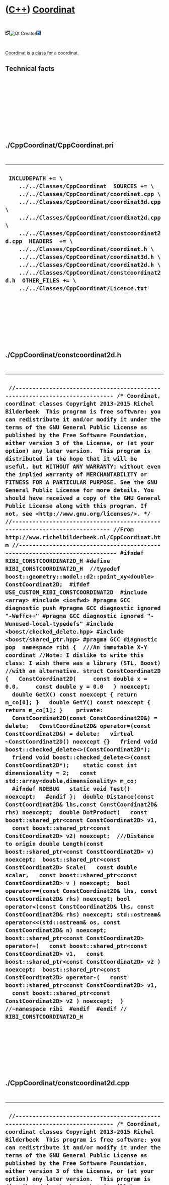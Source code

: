 
 

 

 

 

 

([C++](Cpp.md)) [Coordinat](CppCoordinat.md)
==============================================

 

![STL](PicStl.png)![Qt
Creator](PicQtCreator.png)![Lubuntu](PicLubuntu.png)

 

[Coordinat](CppCoordinat.md) is a [class](CppClass.md) for a
coordinat.

Technical facts
---------------

 

 

 

 

 

 

./CppCoordinat/CppCoordinat.pri
-------------------------------

 

  ------------------------------------------------------------------------------------------------------------------------------------------------------------------------------------------------------------------------------------------------------------------------------------------------------------------------------------------------------------------------------------------------------------------------------------------------------------------------------------------------------------------------------------------------
  ` INCLUDEPATH += \     ../../Classes/CppCoordinat  SOURCES += \     ../../Classes/CppCoordinat/coordinat.cpp \     ../../Classes/CppCoordinat/coordinat3d.cpp \     ../../Classes/CppCoordinat/coordinat2d.cpp \     ../../Classes/CppCoordinat/constcoordinat2d.cpp  HEADERS  += \     ../../Classes/CppCoordinat/coordinat.h \     ../../Classes/CppCoordinat/coordinat3d.h \     ../../Classes/CppCoordinat/coordinat2d.h \     ../../Classes/CppCoordinat/constcoordinat2d.h  OTHER_FILES += \     ../../Classes/CppCoordinat/Licence.txt`
  ------------------------------------------------------------------------------------------------------------------------------------------------------------------------------------------------------------------------------------------------------------------------------------------------------------------------------------------------------------------------------------------------------------------------------------------------------------------------------------------------------------------------------------------------

 

 

 

 

 

./CppCoordinat/constcoordinat2d.h
---------------------------------

 

  -------------------------------------------------------------------------------------------------------------------------------------------------------------------------------------------------------------------------------------------------------------------------------------------------------------------------------------------------------------------------------------------------------------------------------------------------------------------------------------------------------------------------------------------------------------------------------------------------------------------------------------------------------------------------------------------------------------------------------------------------------------------------------------------------------------------------------------------------------------------------------------------------------------------------------------------------------------------------------------------------------------------------------------------------------------------------------------------------------------------------------------------------------------------------------------------------------------------------------------------------------------------------------------------------------------------------------------------------------------------------------------------------------------------------------------------------------------------------------------------------------------------------------------------------------------------------------------------------------------------------------------------------------------------------------------------------------------------------------------------------------------------------------------------------------------------------------------------------------------------------------------------------------------------------------------------------------------------------------------------------------------------------------------------------------------------------------------------------------------------------------------------------------------------------------------------------------------------------------------------------------------------------------------------------------------------------------------------------------------------------------------------------------------------------------------------------------------------------------------------------------------------------------------------------------------------------------------------------------------------------------------------------------------------------------------------------------------------------------------------------------------------------------------------------------------------------------------------------------------------------------------------------------------------------------------------------------------------------------------------------------------------------------------------------------------------------------------------------------------------------------------------------------------------------------------------------------------------------------------------------------------------------------------------------------------------------------------------------------------------------------------------------------------------------------------------------------------------------------
  ` //--------------------------------------------------------------------------- /* Coordinat, coordinat classes Copyright 2013-2015 Richel Bilderbeek  This program is free software: you can redistribute it and/or modify it under the terms of the GNU General Public License as published by the Free Software Foundation, either version 3 of the License, or (at your option) any later version.  This program is distributed in the hope that it will be useful, but WITHOUT ANY WARRANTY; without even the implied warranty of MERCHANTABILITY or FITNESS FOR A PARTICULAR PURPOSE. See the GNU General Public License for more details. You should have received a copy of the GNU General Public License along with this program. If not, see <http://www.gnu.org/licenses/>. */ //--------------------------------------------------------------------------- //From http://www.richelbilderbeek.nl/CppCoordinat.htm //--------------------------------------------------------------------------- #ifndef RIBI_CONSTCOORDINAT2D_H #define RIBI_CONSTCOORDINAT2D_H  //typedef boost::geometry::model::d2::point_xy<double> ConstCoordinat2D;  #ifdef USE_CUSTOM_RIBI_CONSTCOORDINAT2D  #include <array> #include <iosfwd> #pragma GCC diagnostic push #pragma GCC diagnostic ignored "-Weffc++" #pragma GCC diagnostic ignored "-Wunused-local-typedefs" #include <boost/checked_delete.hpp> #include <boost/shared_ptr.hpp> #pragma GCC diagnostic pop  namespace ribi {  ///An immutable X-Y coordinat //Note: I dislike to write this class: I wish there was a library (STL, Boost) //with an alternative. struct ConstCoordinat2D {   ConstCoordinat2D(     const double x = 0.0,     const double y = 0.0   ) noexcept;     double GetX() const noexcept { return m_co[0]; }   double GetY() const noexcept { return m_co[1]; }    private:   ConstCoordinat2D(const ConstCoordinat2D&) = delete;   ConstCoordinat2D& operator=(const ConstCoordinat2D&) = delete;   virtual ~ConstCoordinat2D() noexcept {}   friend void boost::checked_delete<>(ConstCoordinat2D*);   friend void boost::checked_delete<>(const ConstCoordinat2D*);    static const int dimensionality = 2;   const std::array<double,dimensionality> m_co;    #ifndef NDEBUG   static void Test() noexcept;   #endif };  double Distance(const ConstCoordinat2D& lhs,const ConstCoordinat2D& rhs) noexcept;  double DotProduct(   const boost::shared_ptr<const ConstCoordinat2D> v1,   const boost::shared_ptr<const ConstCoordinat2D> v2) noexcept;  ///Distance to origin double Length(const boost::shared_ptr<const ConstCoordinat2D> v) noexcept;  boost::shared_ptr<const ConstCoordinat2D> Scale(   const double scalar,   const boost::shared_ptr<const ConstCoordinat2D> v ) noexcept;  bool operator==(const ConstCoordinat2D& lhs, const ConstCoordinat2D& rhs) noexcept; bool operator<(const ConstCoordinat2D& lhs, const ConstCoordinat2D& rhs) noexcept; std::ostream& operator<<(std::ostream& os, const ConstCoordinat2D& n) noexcept;   boost::shared_ptr<const ConstCoordinat2D> operator+(   const boost::shared_ptr<const ConstCoordinat2D> v1,   const boost::shared_ptr<const ConstCoordinat2D> v2 ) noexcept;  boost::shared_ptr<const ConstCoordinat2D> operator-(   const boost::shared_ptr<const ConstCoordinat2D> v1,   const boost::shared_ptr<const ConstCoordinat2D> v2 ) noexcept;  } //~namespace ribi  #endif  #endif // RIBI_CONSTCOORDINAT2D_H`
  -------------------------------------------------------------------------------------------------------------------------------------------------------------------------------------------------------------------------------------------------------------------------------------------------------------------------------------------------------------------------------------------------------------------------------------------------------------------------------------------------------------------------------------------------------------------------------------------------------------------------------------------------------------------------------------------------------------------------------------------------------------------------------------------------------------------------------------------------------------------------------------------------------------------------------------------------------------------------------------------------------------------------------------------------------------------------------------------------------------------------------------------------------------------------------------------------------------------------------------------------------------------------------------------------------------------------------------------------------------------------------------------------------------------------------------------------------------------------------------------------------------------------------------------------------------------------------------------------------------------------------------------------------------------------------------------------------------------------------------------------------------------------------------------------------------------------------------------------------------------------------------------------------------------------------------------------------------------------------------------------------------------------------------------------------------------------------------------------------------------------------------------------------------------------------------------------------------------------------------------------------------------------------------------------------------------------------------------------------------------------------------------------------------------------------------------------------------------------------------------------------------------------------------------------------------------------------------------------------------------------------------------------------------------------------------------------------------------------------------------------------------------------------------------------------------------------------------------------------------------------------------------------------------------------------------------------------------------------------------------------------------------------------------------------------------------------------------------------------------------------------------------------------------------------------------------------------------------------------------------------------------------------------------------------------------------------------------------------------------------------------------------------------------------------------------------------------------------------------

 

 

 

 

 

./CppCoordinat/constcoordinat2d.cpp
-----------------------------------

 

  ----------------------------------------------------------------------------------------------------------------------------------------------------------------------------------------------------------------------------------------------------------------------------------------------------------------------------------------------------------------------------------------------------------------------------------------------------------------------------------------------------------------------------------------------------------------------------------------------------------------------------------------------------------------------------------------------------------------------------------------------------------------------------------------------------------------------------------------------------------------------------------------------------------------------------------------------------------------------------------------------------------------------------------------------------------------------------------------------------------------------------------------------------------------------------------------------------------------------------------------------------------------------------------------------------------------------------------------------------------------------------------------------------------------------------------------------------------------------------------------------------------------------------------------------------------------------------------------------------------------------------------------------------------------------------------------------------------------------------------------------------------------------------------------------------------------------------------------------------------------------------------------------------------------------------------------------------------------------------------------------------------------------------------------------------------------------------------------------------------------------------------------------------------------------------------------------------------------------------------------------------------------------------------------------------------------------------------------------------------------------------------------------------------------------------------------------------------------------------------------------------------------------------------------------------------------------------------------------------------------------------------------------------------------------------------------------------------------------------------------------------------------------------------------------------------------------------------------------------------------------------------------------------------------------------------------------------------------------------------------------------------------------------------------------------------------------------------------------------------------------------------------------------------------------------------------------------------------------------------------------------------------------------------------------------------------------------------------------------------------------------------------------------------------------------------------------------------------------------------------------------------------------------------------------------------------------------------------------------------------------------------------------------------------------------------------------------------------------------------------------------------------------------------------------------------------------------------------------------------------------------------------------------------------------------------------------------------------------------------------------------------------------------
  ` //--------------------------------------------------------------------------- /* Coordinat, coordinat classes Copyright 2013-2015 Richel Bilderbeek  This program is free software: you can redistribute it and/or modify it under the terms of the GNU General Public License as published by the Free Software Foundation, either version 3 of the License, or (at your option) any later version.  This program is distributed in the hope that it will be useful, but WITHOUT ANY WARRANTY; without even the implied warranty of MERCHANTABILITY or FITNESS FOR A PARTICULAR PURPOSE. See the GNU General Public License for more details. You should have received a copy of the GNU General Public License along with this program. If not, see <http://www.gnu.org/licenses/>. */ //--------------------------------------------------------------------------- //From http://www.richelbilderbeek.nl/CppCoordinat.htm //--------------------------------------------------------------------------- #ifdef USE_CUSTOM_RIBI_CONSTCOORDINAT2D  #include "constcoordinat2d.h"  #include <array> #include <iostream>  #include "trace.h" #include "xml.h"  ConstCoordinat2D::ConstCoordinat2D(const double x, const double y) noexcept   : m_co{ { x,y } } {   #ifndef NDEBUG   Test();   #endif }  double ribi::DotProduct(   const boost::shared_ptr<const ConstCoordinat2D> v1,   const boost::shared_ptr<const ConstCoordinat2D> v2 ) noexcept {   return       ( v1->GetX() * v2->GetX())     + ( v1->GetY() * v2->GetY())   ; }  double ribi::Distance(const ConstCoordinat2D& lhs,const ConstCoordinat2D& rhs) noexcept {   const double dx = lhs.GetX() - rhs.GetX();   const double dy = lhs.GetY() - rhs.GetY();   return std::sqrt(       (dx * dx)     + (dy * dy)   ); }  double ribi::Length(const boost::shared_ptr<const ConstCoordinat2D> v) noexcept {   const double dx = v->GetX();   const double dy = v->GetY();   return std::sqrt((dx*dx)+(dy*dy)); }  boost::shared_ptr<const ConstCoordinat2D> ribi::Scale(   const double scalar,   const boost::shared_ptr<const ConstCoordinat2D> v) noexcept {   const boost::shared_ptr<const ConstCoordinat2D> p(     new ConstCoordinat2D(       scalar * v->GetX(),       scalar * v->GetY()     )   );   assert(p);   return p; }  #ifndef NDEBUG void ConstCoordinat2D::Test() noexcept {   {     static bool is_tested{false};     if (is_tested) return;     is_tested = true;   }   const TestTimer test_timer(__func__,__FILE__,1.0); } #endif  boost::shared_ptr<const ConstCoordinat2D> ribi::operator-(   const boost::shared_ptr<const ConstCoordinat2D> v1,   const boost::shared_ptr<const ConstCoordinat2D> v2) noexcept {   const boost::shared_ptr<const ConstCoordinat2D> p(     new ConstCoordinat2D(       v1->GetX() - v2->GetX(),       v1->GetY() - v2->GetY()     )   );   assert(p);   return p; }  boost::shared_ptr<const ConstCoordinat2D> ribi::operator+(   const boost::shared_ptr<const ConstCoordinat2D> v1,   const boost::shared_ptr<const ConstCoordinat2D> v2) noexcept {   const boost::shared_ptr<const ConstCoordinat2D> p(     new ConstCoordinat2D(       v1->GetX() + v2->GetX(),       v1->GetY() + v2->GetY()     )   );   assert(p);   return p; }   bool ribi::operator==(const ConstCoordinat2D& lhs, const ConstCoordinat2D& rhs) noexcept {   return lhs.GetX() == rhs.GetX()       && lhs.GetY() == rhs.GetY(); }  bool ribi::operator<(const ConstCoordinat2D& lhs, const ConstCoordinat2D& rhs) noexcept {   if (lhs.GetX() < rhs.GetX()) return true;   if (lhs.GetX() > rhs.GetX()) return false;   if (lhs.GetY() < rhs.GetY()) return true;   if (lhs.GetY() > rhs.GetY()) return false;   return false; }   std::ostream& ribi::operator<<(std::ostream& os, const ConstCoordinat2D& n) noexcept {   std::stringstream s;   s     << ribi::xml::ToXml("x",n.GetX())     << ribi::xml::ToXml("y",n.GetY())   ;   os << ribi::xml::ToXml("coordinat2d",s.str());   return os; }  #endif`
  ----------------------------------------------------------------------------------------------------------------------------------------------------------------------------------------------------------------------------------------------------------------------------------------------------------------------------------------------------------------------------------------------------------------------------------------------------------------------------------------------------------------------------------------------------------------------------------------------------------------------------------------------------------------------------------------------------------------------------------------------------------------------------------------------------------------------------------------------------------------------------------------------------------------------------------------------------------------------------------------------------------------------------------------------------------------------------------------------------------------------------------------------------------------------------------------------------------------------------------------------------------------------------------------------------------------------------------------------------------------------------------------------------------------------------------------------------------------------------------------------------------------------------------------------------------------------------------------------------------------------------------------------------------------------------------------------------------------------------------------------------------------------------------------------------------------------------------------------------------------------------------------------------------------------------------------------------------------------------------------------------------------------------------------------------------------------------------------------------------------------------------------------------------------------------------------------------------------------------------------------------------------------------------------------------------------------------------------------------------------------------------------------------------------------------------------------------------------------------------------------------------------------------------------------------------------------------------------------------------------------------------------------------------------------------------------------------------------------------------------------------------------------------------------------------------------------------------------------------------------------------------------------------------------------------------------------------------------------------------------------------------------------------------------------------------------------------------------------------------------------------------------------------------------------------------------------------------------------------------------------------------------------------------------------------------------------------------------------------------------------------------------------------------------------------------------------------------------------------------------------------------------------------------------------------------------------------------------------------------------------------------------------------------------------------------------------------------------------------------------------------------------------------------------------------------------------------------------------------------------------------------------------------------------------------------------------------------------------------------------------------------------------------

 

 

 

 

 

./CppCoordinat/coordinat.h
--------------------------

 

  --------------------------------------------------------------------------------------------------------------------------------------------------------------------------------------------------------------------------------------------------------------------------------------------------------------------------------------------------------------------------------------------------------------------------------------------------------------------------------------------------------------------------------------------------------------------------------------------------------------------------------------------------------------------------------------------------------------------------------------------------------------------------------------------------------------------------------------------------------------------------------------------------------------------------------------------------------------------------------------------------------------------------------------------------------------------------------------------------------------------------------------------------------------------------------------------------------------------------------------------------------------------------------------------------------------------------------------------------------------------------------------------------------------------------------------------------------------------------------------------------------------------------------------------------------------------------------------------------------------------------------------------------------------------------------------------------------------------------------------------------------------------------------------------------------------------------------------------------------------------------------------------------------------------------------------------------------------------------------------------------------------------------------------------------------------------------------------------------------------------------------------------------------------------------------------------------------------------------------------------------------------------------------------------------------------------------------------------------------------------------------------------------------------------------------------------------------------------------------------------------------------------------------------------------------------------------------------------------------------------------------------------------------------------------------------------------------------------------------------------------------------------------------------------------------------------------------------------------------------------------------
  ` //--------------------------------------------------------------------------- /* Coordinat, coordinat classes Copyright 2013-2015 Richel Bilderbeek  This program is free software: you can redistribute it and/or modify it under the terms of the GNU General Public License as published by the Free Software Foundation, either version 3 of the License, or (at your option) any later version.  This program is distributed in the hope that it will be useful, but WITHOUT ANY WARRANTY; without even the implied warranty of MERCHANTABILITY or FITNESS FOR A PARTICULAR PURPOSE. See the GNU General Public License for more details. You should have received a copy of the GNU General Public License along with this program. If not, see <http://www.gnu.org/licenses/>. */ //--------------------------------------------------------------------------- //From http://www.richelbilderbeek.nl/CppCoordinat.htm //--------------------------------------------------------------------------- #ifndef RIBI_COORDINAT_H #define RIBI_COORDINAT_H  #ifdef USE_CUSTOM_RIBI_COORDINAT  #include <cassert> #include "trace.h"  ///A normal (x,y) coordinat template <class Length> struct Coordinat {   explicit Coordinat(const Length& x, const Length& y) noexcept;    const Length& GetX() const noexcept { return m_x; }   const Length& GetY() const noexcept { return m_y; }    void Translate(const Length& dx, const Length& dy) noexcept;   void Translate(const Coordinat& delta) noexcept;    private:   Length m_x;   Length m_y;    #ifndef NDEBUG   static void Test() noexcept;   #endif };    template <class Length> Coordinat::Coordinat(const Length& x, const Length& y) noexcept   : m_x { x },     m_y { y } {   #ifndef NDEBUG   Test();   #endif }  template <class Length> void Coordinat::Translate(const Coordinat& delta) noexcept {   Translate(delta.GetX(),delta.GetY()); }  template <class Length> void Coordinat::Translate(const Length& dx, const Length& dy) noexcept {   m_x += dx;   m_y += dy; }  template <class Length> Coordinat operator+(const Coordinat& lhs, const Coordinat& rhs) noexcept {   return Coordinat(     lhs.GetX() + rhs.GetX(),     lhs.GetY() + rhs.GetY()   ); }  template <class Length> bool operator==(const Coordinat& lhs, const Coordinat& rhs) noexcept {   return lhs.GetX() == rhs.GetX()       && lhs.GetY() == rhs.GetY(); }   #ifndef NDEBUG template <class Length> void Coordinat::Test() noexcept {   {     static bool is_tested { false };     if (is_tested) return;     is_tested = true;   }   const TestTimer test_timer(__func__,__FILE__,1.0);   {     const Coordinat<double> a(0.0,0.0);     const Coordinat<double> b(0.0,0.0);     assert(a == b);     const Coordinat<double> c(a);   } } #endif  #endif // USE_CUSTOM_RIBI_COORDINAT  #endif // RIBI_COORDINAT_H`
  --------------------------------------------------------------------------------------------------------------------------------------------------------------------------------------------------------------------------------------------------------------------------------------------------------------------------------------------------------------------------------------------------------------------------------------------------------------------------------------------------------------------------------------------------------------------------------------------------------------------------------------------------------------------------------------------------------------------------------------------------------------------------------------------------------------------------------------------------------------------------------------------------------------------------------------------------------------------------------------------------------------------------------------------------------------------------------------------------------------------------------------------------------------------------------------------------------------------------------------------------------------------------------------------------------------------------------------------------------------------------------------------------------------------------------------------------------------------------------------------------------------------------------------------------------------------------------------------------------------------------------------------------------------------------------------------------------------------------------------------------------------------------------------------------------------------------------------------------------------------------------------------------------------------------------------------------------------------------------------------------------------------------------------------------------------------------------------------------------------------------------------------------------------------------------------------------------------------------------------------------------------------------------------------------------------------------------------------------------------------------------------------------------------------------------------------------------------------------------------------------------------------------------------------------------------------------------------------------------------------------------------------------------------------------------------------------------------------------------------------------------------------------------------------------------------------------------------------------------------------------------

 

 

 

 

 

./CppCoordinat/coordinat.cpp
----------------------------

 

  ----------------------------------------------------------------------------------------------------------------------------------------------------------------------------------------------------------------------------------------------------------------------------------------------------------------------------------------------------------------------------------------------------------------------------------------------------------------------------------------------------------------------------------------------------------------------------------------------------------------------------------------------------------------------------------------------------------------------------------------------------------------------------------------------------------------------------------------------------------------------------------------------------------------------------------------------------------------------------------------------------------------------------------------------------------------------------------------------------------------------------------------------------------------------------------------------------------------------------------------------------------------------------------------------------------------------------------------
  ` //--------------------------------------------------------------------------- /* Coordinat, coordinat classes Copyright 2013-2015 Richel Bilderbeek  This program is free software: you can redistribute it and/or modify it under the terms of the GNU General Public License as published by the Free Software Foundation, either version 3 of the License, or (at your option) any later version.  This program is distributed in the hope that it will be useful, but WITHOUT ANY WARRANTY; without even the implied warranty of MERCHANTABILITY or FITNESS FOR A PARTICULAR PURPOSE. See the GNU General Public License for more details. You should have received a copy of the GNU General Public License along with this program. If not, see <http://www.gnu.org/licenses/>. */ //--------------------------------------------------------------------------- //From http://www.richelbilderbeek.nl/CppCoordinat.htm //--------------------------------------------------------------------------- #ifdef USE_CUSTOM_RIBI_COORDINAT  #pragma GCC diagnostic push #pragma GCC diagnostic ignored "-Weffc++" #pragma GCC diagnostic ignored "-Wunused-local-typedefs" #pragma GCC diagnostic ignored "-Wunused-but-set-parameter" #include "coordinat.h" #pragma GCC diagnostic pop  #endif // USE_CUSTOM_RIBI_COORDINAT`
  ----------------------------------------------------------------------------------------------------------------------------------------------------------------------------------------------------------------------------------------------------------------------------------------------------------------------------------------------------------------------------------------------------------------------------------------------------------------------------------------------------------------------------------------------------------------------------------------------------------------------------------------------------------------------------------------------------------------------------------------------------------------------------------------------------------------------------------------------------------------------------------------------------------------------------------------------------------------------------------------------------------------------------------------------------------------------------------------------------------------------------------------------------------------------------------------------------------------------------------------------------------------------------------------------------------------------------------------

 

 

 

 

 

./CppCoordinat/coordinat2d.h
----------------------------

 

  --------------------------------------------------------------------------------------------------------------------------------------------------------------------------------------------------------------------------------------------------------------------------------------------------------------------------------------------------------------------------------------------------------------------------------------------------------------------------------------------------------------------------------------------------------------------------------------------------------------------------------------------------------------------------------------------------------------------------------------------------------------------------------------------------------------------------------------------------------------------------------------------------------------------------------------------------------------------------------------------------------------------------------------------------------------------------------------------------------------------------------------------------------------------------------------------------------------------------------------------------------------------------------------------------------------------------------------------------------------------------------------------------------------------------------------------------------------------------------------------------------------------------------------------------------------------------------------------------------------------------------------------------------------------------------------------------------------------------------------------------------------------------------------------------------------------------------------------------------------------------------------------------------------------------------------------------------------------------------------------------------------------------------------------------------------------------------------------------------------------------------------------------------------------------------------------------------------------------------------------------------------------------------------------------------------------------------------------------------------------------------------------------------------------------------------------------------------------------------------------------------------------------------------------------------------------------------------------------------------------------------------------------------------------------------------------------------------------------------------------------------------------------------------------------------------------------------------------------------------------------------------------------------------------------------------------------------------------------------------------------------------------------------------------------------------------------------------------------------------------------------------------------
  ` //--------------------------------------------------------------------------- /* Coordinat, coordinat classes Copyright 2013-2015 Richel Bilderbeek  This program is free software: you can redistribute it and/or modify it under the terms of the GNU General Public License as published by the Free Software Foundation, either version 3 of the License, or (at your option) any later version.  This program is distributed in the hope that it will be useful, but WITHOUT ANY WARRANTY; without even the implied warranty of MERCHANTABILITY or FITNESS FOR A PARTICULAR PURPOSE. See the GNU General Public License for more details. You should have received a copy of the GNU General Public License along with this program. If not, see <http://www.gnu.org/licenses/>. */ //--------------------------------------------------------------------------- //From http://www.richelbilderbeek.nl/CppCoordinat.htm //--------------------------------------------------------------------------- #ifndef RIBI_COORDINAT2D_H #define RIBI_COORDINAT2D_H  //typedef boost::geometry::model::d2::point_xy<double> Coordinat2D;  #ifdef USE_CUSTOM_RIBI_COORDINAT2D  #include <array> #include <iosfwd> #include <vector>  namespace ribi {  ///An X-Y coordinat //Note: I dislike to write this class: I wish there was a library (STL, Boost) //with an alternative. struct Coordinat2D {   Coordinat2D(     const double x = 0.0,     const double y = 0.0   ) noexcept;    void ChangeX(const double dx) noexcept { m_co[0] += dx; }   void ChangeY(const double dy) noexcept { m_co[1] += dy; }    double GetX() const noexcept { return m_co[0]; }   double GetY() const noexcept { return m_co[1]; }    void SetX(const double x) noexcept { m_co[0] = x; }   void SetY(const double y) noexcept { m_co[1] = y; }    Coordinat2D& operator+=(const Coordinat2D& rhs) noexcept;   Coordinat2D& operator-=(const Coordinat2D& rhs) noexcept;    private:   static const int dimensionality = 2;   std::array<double,dimensionality> m_co;    #ifndef NDEBUG   static void Test() noexcept;   #endif };  bool operator==(const Coordinat2D& lhs, const Coordinat2D& rhs) noexcept; bool operator<(const Coordinat2D& lhs, const Coordinat2D& rhs) noexcept; std::ostream& operator<<(std::ostream& os, const Coordinat2D& n) noexcept;  ///The dot product double operator*(const Coordinat2D& v1,const Coordinat2D& v2) noexcept;  ///Calculate the point in the center of the collection of points Coordinat2D CalcCenter(const std::vector<Coordinat2D>& points) noexcept;  double Distance(const Coordinat2D& lhs,const Coordinat2D& rhs) noexcept;  ///Distance to origin double Length(const Coordinat2D& v) noexcept;  Coordinat2D Scale(   const double scalar,   const Coordinat2D& v ) noexcept;  Coordinat2D operator+(   const Coordinat2D& v1,   const Coordinat2D& v2) noexcept;  Coordinat2D operator*(   const double scalar,   const Coordinat2D& v) noexcept;  Coordinat2D operator-(   const Coordinat2D& v1,   const Coordinat2D& v2) noexcept;  } //~namespace ribi  #endif  #endif // RIBI_COORDINAT2D_H`
  --------------------------------------------------------------------------------------------------------------------------------------------------------------------------------------------------------------------------------------------------------------------------------------------------------------------------------------------------------------------------------------------------------------------------------------------------------------------------------------------------------------------------------------------------------------------------------------------------------------------------------------------------------------------------------------------------------------------------------------------------------------------------------------------------------------------------------------------------------------------------------------------------------------------------------------------------------------------------------------------------------------------------------------------------------------------------------------------------------------------------------------------------------------------------------------------------------------------------------------------------------------------------------------------------------------------------------------------------------------------------------------------------------------------------------------------------------------------------------------------------------------------------------------------------------------------------------------------------------------------------------------------------------------------------------------------------------------------------------------------------------------------------------------------------------------------------------------------------------------------------------------------------------------------------------------------------------------------------------------------------------------------------------------------------------------------------------------------------------------------------------------------------------------------------------------------------------------------------------------------------------------------------------------------------------------------------------------------------------------------------------------------------------------------------------------------------------------------------------------------------------------------------------------------------------------------------------------------------------------------------------------------------------------------------------------------------------------------------------------------------------------------------------------------------------------------------------------------------------------------------------------------------------------------------------------------------------------------------------------------------------------------------------------------------------------------------------------------------------------------------------------------------

 

 

 

 

 

./CppCoordinat/coordinat2d.cpp
------------------------------

 

  ---------------------------------------------------------------------------------------------------------------------------------------------------------------------------------------------------------------------------------------------------------------------------------------------------------------------------------------------------------------------------------------------------------------------------------------------------------------------------------------------------------------------------------------------------------------------------------------------------------------------------------------------------------------------------------------------------------------------------------------------------------------------------------------------------------------------------------------------------------------------------------------------------------------------------------------------------------------------------------------------------------------------------------------------------------------------------------------------------------------------------------------------------------------------------------------------------------------------------------------------------------------------------------------------------------------------------------------------------------------------------------------------------------------------------------------------------------------------------------------------------------------------------------------------------------------------------------------------------------------------------------------------------------------------------------------------------------------------------------------------------------------------------------------------------------------------------------------------------------------------------------------------------------------------------------------------------------------------------------------------------------------------------------------------------------------------------------------------------------------------------------------------------------------------------------------------------------------------------------------------------------------------------------------------------------------------------------------------------------------------------------------------------------------------------------------------------------------------------------------------------------------------------------------------------------------------------------------------------------------------------------------------------------------------------------------------------------------------------------------------------------------------------------------------------------------------------------------------------------------------------------------------------------------------------------------------------------------------------------------------------------------------------------------------------------------------------------------------------------------------------------------------------------------------------------------------------------------------------------------------------------------------------------------------------------------------------------------------------------------------------------------------------------------------------------------------------------------------------------------------------------------------------------------------------------------------------------------------------------------------------------------------------------------------------------------------------------------------------------------------------------------------------------------------------------------------------------------------------------------------------------------------------------------------------------------------------------------------------------------------------------------------------------------------------------------------------------------------------------------------------------------------------------------------------------------------------------------------------------------------------------------------------------------------------------------------------------------------------------------------------------------------------------------------------------------------------------------------------
  ` //--------------------------------------------------------------------------- /* Coordinat, coordinat classes Copyright 2013-2015 Richel Bilderbeek  This program is free software: you can redistribute it and/or modify it under the terms of the GNU General Public License as published by the Free Software Foundation, either version 3 of the License, or (at your option) any later version.  This program is distributed in the hope that it will be useful, but WITHOUT ANY WARRANTY; without even the implied warranty of MERCHANTABILITY or FITNESS FOR A PARTICULAR PURPOSE. See the GNU General Public License for more details. You should have received a copy of the GNU General Public License along with this program. If not, see <http://www.gnu.org/licenses/>. */ //--------------------------------------------------------------------------- //From http://www.richelbilderbeek.nl/CppCoordinat.htm //--------------------------------------------------------------------------- #ifdef USE_CUSTOM_RIBI_COORDINAT3D  #include "coordinat2d.h"  #include <array> #include <iostream>  #include "trace.h" #include "xml.h"  ribi::Coordinat2D::Coordinat2D(const double x, const double y) noexcept   : m_co{ { x,y } } {   #ifndef NDEBUG   Test();   #endif }  //ribi::Coordinat2D::Coordinat2D(const Coordinat2D& rhs) //  : m_co{ { rhs.GetX(), rhs.GetY() } } //{ //  assert(*this == rhs); //}  //ribi::Coordinat2D& ribi::Coordinat2D::operator=(const Coordinat2D& rhs) //{ //  m_co = { rhs.GetX(), rhs.GetY() }; //  assert(*this == rhs); //  return *this; //}  ribi::Coordinat2D& ribi::Coordinat2D::operator+=(const Coordinat2D& rhs) noexcept {   m_co[0] += rhs.GetX();   m_co[1] += rhs.GetY();   return *this; }  ribi::Coordinat2D& ribi::Coordinat2D::operator-=(const Coordinat2D& rhs) noexcept {   m_co[0] -= rhs.GetX();   m_co[1] -= rhs.GetY();   return *this; }  double ribi::operator*(const Coordinat2D& v1,const Coordinat2D& v2) noexcept {   return       ( v1.GetX() * v2.GetX())     + ( v1.GetY() * v2.GetY())   ; }  ribi::Coordinat2D ribi::CalcCenter(const std::vector<ribi::Coordinat2D>& points) noexcept {   Coordinat2D sum;   for (const auto& point: points)   {     sum += point;   }   const double n { static_cast<double>(points.size()) };   const Coordinat2D center(     sum.GetX() / n,     sum.GetY() / n   );   return center; }  double ribi::Distance(const Coordinat2D& lhs,const Coordinat2D& rhs) noexcept {   const double dx = lhs.GetX() - rhs.GetX();   const double dy = lhs.GetY() - rhs.GetY();   return std::sqrt(       (dx * dx)     + (dy * dy)   ); }  double ribi::Length(const Coordinat2D& v) noexcept {   return std::sqrt( (v.GetX() * v.GetX()) + (v.GetY() * v.GetY())); }  ribi::Coordinat2D ribi::Scale(   const double scalar,   const ribi::Coordinat2D& v ) noexcept {   assert(scalar != 0.0);   const ribi::Coordinat2D c(     v.GetX() / scalar,     v.GetY() / scalar   );   return c; }  #ifndef NDEBUG void ribi::Coordinat2D::Test() noexcept {   {     static bool is_tested{false};     if (is_tested) return;     is_tested = true;   }   const TestTimer test_timer(__func__,__FILE__,1.0); } #endif  ribi::Coordinat2D ribi::operator-(   const Coordinat2D& v1,   const Coordinat2D& v2) noexcept {   return {     v1.GetX()-v2.GetX(),     v1.GetY()-v2.GetY()   };  }  ribi::Coordinat2D ribi::operator+(   const Coordinat2D& v1,   const Coordinat2D& v2) noexcept {   return {     v1.GetX()+v2.GetX(),     v1.GetY()+v2.GetY()   }; }  ribi::Coordinat2D ribi::operator*(   const double scalar,   const Coordinat2D& v) noexcept {   return Coordinat2D(     scalar * v.GetX(),     scalar * v.GetY()   ); }  bool ribi::operator==(const Coordinat2D& lhs, const Coordinat2D& rhs) noexcept {   return lhs.GetX() == rhs.GetX()     && lhs.GetY() == rhs.GetY(); }  bool ribi::operator<(const Coordinat2D& lhs, const Coordinat2D& rhs) noexcept {   if (lhs.GetX() < rhs.GetX()) return true;   if (lhs.GetX() > rhs.GetX()) return false;   if (lhs.GetY() < rhs.GetY()) return true;   if (lhs.GetY() > rhs.GetY()) return false;   return false; }   std::ostream& ribi::operator<<(std::ostream& os, const Coordinat2D& n) noexcept {   std::stringstream s;   s     << ribi::xml::ToXml("x",n.GetX())     << ribi::xml::ToXml("y",n.GetY())   ;   os << ribi::xml::ToXml("coordinat2d",s.str());   return os; }  #endif`
  ---------------------------------------------------------------------------------------------------------------------------------------------------------------------------------------------------------------------------------------------------------------------------------------------------------------------------------------------------------------------------------------------------------------------------------------------------------------------------------------------------------------------------------------------------------------------------------------------------------------------------------------------------------------------------------------------------------------------------------------------------------------------------------------------------------------------------------------------------------------------------------------------------------------------------------------------------------------------------------------------------------------------------------------------------------------------------------------------------------------------------------------------------------------------------------------------------------------------------------------------------------------------------------------------------------------------------------------------------------------------------------------------------------------------------------------------------------------------------------------------------------------------------------------------------------------------------------------------------------------------------------------------------------------------------------------------------------------------------------------------------------------------------------------------------------------------------------------------------------------------------------------------------------------------------------------------------------------------------------------------------------------------------------------------------------------------------------------------------------------------------------------------------------------------------------------------------------------------------------------------------------------------------------------------------------------------------------------------------------------------------------------------------------------------------------------------------------------------------------------------------------------------------------------------------------------------------------------------------------------------------------------------------------------------------------------------------------------------------------------------------------------------------------------------------------------------------------------------------------------------------------------------------------------------------------------------------------------------------------------------------------------------------------------------------------------------------------------------------------------------------------------------------------------------------------------------------------------------------------------------------------------------------------------------------------------------------------------------------------------------------------------------------------------------------------------------------------------------------------------------------------------------------------------------------------------------------------------------------------------------------------------------------------------------------------------------------------------------------------------------------------------------------------------------------------------------------------------------------------------------------------------------------------------------------------------------------------------------------------------------------------------------------------------------------------------------------------------------------------------------------------------------------------------------------------------------------------------------------------------------------------------------------------------------------------------------------------------------------------------------------------------------------------------------------------------------------------------------------

 

 

 

 

 

./CppCoordinat/coordinat3d.h
----------------------------

 

  ----------------------------------------------------------------------------------------------------------------------------------------------------------------------------------------------------------------------------------------------------------------------------------------------------------------------------------------------------------------------------------------------------------------------------------------------------------------------------------------------------------------------------------------------------------------------------------------------------------------------------------------------------------------------------------------------------------------------------------------------------------------------------------------------------------------------------------------------------------------------------------------------------------------------------------------------------------------------------------------------------------------------------------------------------------------------------------------------------------------------------------------------------------------------------------------------------------------------------------------------------------------------------------------------------------------------------------------------------------------------------------------------------------------------------------------------------------------------------------------------------------------------------------------------------------------------------------------------------------------------------------------------------------------------------------------------------------------------------------------------------------------------------------------------------------------------------------------------------------------------------------------------------------------------------------------------------------------------------------------------------------------------------------------------------------------------------------------------------------------------------------------------------------------------------------------------------------------------------------------------------------------------------------------------------------------------------------------------------------------------------------------------------------------------------------------------------------------------------------------------------------------------------------------------------------------------------------------------------------------------------------------------------------------------------------------------------------------------------------------------------------------------------------------------------------------------------------------------------------------------------------------------------------------------------------------------------------------------------------------------------------------------------------------------------------------------------------------------------------------------------------------------------------------------------------------------------------------------------------------------------------------------------------------------------------------------------------------------------------------------------------------------------------------------------------------------------------------------------------------------------------------------------------------------------------------------------------------------------------------------------------------------------------------------------------------------------------------------------------------------------------------------------------------------------------------------------------------------------------------------------------------------------------------------------------------------------------------------------------------------------------------------------------------------------------------------------------------------------------------------------------------------------------------------------------------------------------------------------------------------------------------------------------------------------------------------------------------------------------------------------------------------------------------------------------------------------------------------------------------------------------------------------------------------------------------------------------------------------------------------------------------------------------------------------------------------------------------------------------------------------------------------------------------------------------------------------------------------------------------------------------------------------------------------------------------------------------------------------------------------------------------------------------------------------------------------------------------------------------------------------------------------------------------------------------------------------------------------
  ` //--------------------------------------------------------------------------- /* Coordinat, coordinat classes Copyright 2013-2015 Richel Bilderbeek  This program is free software: you can redistribute it and/or modify it under the terms of the GNU General Public License as published by the Free Software Foundation, either version 3 of the License, or (at your option) any later version.  This program is distributed in the hope that it will be useful, but WITHOUT ANY WARRANTY; without even the implied warranty of MERCHANTABILITY or FITNESS FOR A PARTICULAR PURPOSE. See the GNU General Public License for more details. You should have received a copy of the GNU General Public License along with this program. If not, see <http://www.gnu.org/licenses/>. */ //--------------------------------------------------------------------------- //From http://www.richelbilderbeek.nl/CppCoordinat.htm //--------------------------------------------------------------------------- #ifndef RIBI_COORDINAT3D_H #define RIBI_COORDINAT3D_H  //typedef boost::geometry::model::point<double,3,boost::geometry::cs::cartesian> Coordinat3D;  #ifdef USE_CUSTOM_RIBI_COORDINAT3D #include <array> #include <iosfwd> #include <vector>  #pragma GCC diagnostic push #pragma GCC diagnostic ignored "-Weffc++" #pragma GCC diagnostic ignored "-Wunused-local-typedefs" #include <boost/geometry.hpp> #include <boost/geometry/geometries/point_xy.hpp> #ifndef _WIN32 #include <boost/geometry/geometries/polygon.hpp> #endif #pragma GCC diagnostic pop  namespace ribi {  ///An X-Y-Z coordinat //Note: I dislike to write this class: I wish there was a library (STL, Boost) //with an alternative. struct Coordinat3D {   explicit Coordinat3D(     const double x = 0.0,     const double y = 0.0,     const double z = 0.0   ) noexcept;    explicit Coordinat3D(     const boost::geometry::model::point<double,3,boost::geometry::cs::cartesian>& p   ) noexcept   : Coordinat3D(     boost::geometry::get<0>(p),     boost::geometry::get<1>(p),     boost::geometry::get<2>(p)   ) {}    void ChangeX(const double dx) noexcept { m_co[0] += dx; }   void ChangeY(const double dy) noexcept { m_co[1] += dy; }   void ChangeZ(const double dz) noexcept { m_co[2] += dz; }    std::string GetVersion() const noexcept;   std::vector<std::string> GetVersionHistory() const noexcept;    double GetX() const noexcept { return m_co[0]; }   double GetY() const noexcept { return m_co[1]; }   double GetZ() const noexcept { return m_co[2]; }    void SetX(const double x) noexcept { m_co[0] = x; }   void SetY(const double y) noexcept { m_co[1] = y; }   void SetZ(const double z) noexcept { m_co[2] = z; }    boost::geometry::model::point<double,3,boost::geometry::cs::cartesian>     ToBoostGeometryPoint() const noexcept   {     return boost::geometry::model::point<double,3,boost::geometry::cs::cartesian>(       m_co[0],m_co[1],m_co[2]     );   }    Coordinat3D& operator+=(const Coordinat3D& rhs) noexcept;   Coordinat3D& operator-=(const Coordinat3D& rhs) noexcept;    Coordinat3D& operator/=(const double f);   Coordinat3D& operator*=(const double f) noexcept;    private:   static const int dimensionality = 3;   std::array<double,dimensionality> m_co;    #ifndef NDEBUG   static void Test() noexcept;   #endif };  bool operator==(const Coordinat3D& lhs, const Coordinat3D& rhs) noexcept; bool operator<(const Coordinat3D& lhs, const Coordinat3D& rhs) noexcept; std::ostream& operator<<(std::ostream& os, const Coordinat3D& n) noexcept;  Coordinat3D operator-(   const Coordinat3D& v1,   const Coordinat3D& v2) noexcept;  Coordinat3D operator+(   const Coordinat3D& v1,   const Coordinat3D& v2) noexcept;  ///Divide all components of the coordinat by f Coordinat3D operator/(   const Coordinat3D& c,   const double f);  ///Multiply all components of the coordinat by f Coordinat3D operator*(   const Coordinat3D& c,   const double f) noexcept;  ///Calculate the point in the center of the collection of points Coordinat3D CalcCenter(const std::vector<Coordinat3D>& points) noexcept;  ///Calculate the cross product Coordinat3D CalcCrossProduct(   const Coordinat3D& a,   const Coordinat3D& b ) noexcept;  ///Calculate the cross product double CalcDotProduct(   const Coordinat3D& a,   const Coordinat3D& b ) noexcept;  ///Calculate the normal of a triangle ///The normal will be (0,0,-1) if a,b and c lie in the XY plane and ordered clockwise (when viewed from above) ///The normal will be (0,0, 1) if a,b and c lie in the XY plane and ordered counter-clockwise (when viewed from above) ///I use this convention as it appears to be used most extensively Coordinat3D CalcNormal(   const Coordinat3D& a,   const Coordinat3D& b,   const Coordinat3D& c ) noexcept;  ///Calculate the distance between two coordinats double Distance(const Coordinat3D& lhs,const Coordinat3D& rhs) noexcept;  ///When viewing a coordinat as a vector from origin, calculate its length double Length(const Coordinat3D& v) noexcept;  } //~namespace ribi  #endif  #endif // RIBI_COORDINAT3D_H`
  ----------------------------------------------------------------------------------------------------------------------------------------------------------------------------------------------------------------------------------------------------------------------------------------------------------------------------------------------------------------------------------------------------------------------------------------------------------------------------------------------------------------------------------------------------------------------------------------------------------------------------------------------------------------------------------------------------------------------------------------------------------------------------------------------------------------------------------------------------------------------------------------------------------------------------------------------------------------------------------------------------------------------------------------------------------------------------------------------------------------------------------------------------------------------------------------------------------------------------------------------------------------------------------------------------------------------------------------------------------------------------------------------------------------------------------------------------------------------------------------------------------------------------------------------------------------------------------------------------------------------------------------------------------------------------------------------------------------------------------------------------------------------------------------------------------------------------------------------------------------------------------------------------------------------------------------------------------------------------------------------------------------------------------------------------------------------------------------------------------------------------------------------------------------------------------------------------------------------------------------------------------------------------------------------------------------------------------------------------------------------------------------------------------------------------------------------------------------------------------------------------------------------------------------------------------------------------------------------------------------------------------------------------------------------------------------------------------------------------------------------------------------------------------------------------------------------------------------------------------------------------------------------------------------------------------------------------------------------------------------------------------------------------------------------------------------------------------------------------------------------------------------------------------------------------------------------------------------------------------------------------------------------------------------------------------------------------------------------------------------------------------------------------------------------------------------------------------------------------------------------------------------------------------------------------------------------------------------------------------------------------------------------------------------------------------------------------------------------------------------------------------------------------------------------------------------------------------------------------------------------------------------------------------------------------------------------------------------------------------------------------------------------------------------------------------------------------------------------------------------------------------------------------------------------------------------------------------------------------------------------------------------------------------------------------------------------------------------------------------------------------------------------------------------------------------------------------------------------------------------------------------------------------------------------------------------------------------------------------------------------------------------------------------------------------------------------------------------------------------------------------------------------------------------------------------------------------------------------------------------------------------------------------------------------------------------------------------------------------------------------------------------------------------------------------------------------------------------------------------------------------------------------------------------------------------------------------------------------

 

 

 

 

 

./CppCoordinat/coordinat3d.cpp
------------------------------

 

  ---------------------------------------------------------------------------------------------------------------------------------------------------------------------------------------------------------------------------------------------------------------------------------------------------------------------------------------------------------------------------------------------------------------------------------------------------------------------------------------------------------------------------------------------------------------------------------------------------------------------------------------------------------------------------------------------------------------------------------------------------------------------------------------------------------------------------------------------------------------------------------------------------------------------------------------------------------------------------------------------------------------------------------------------------------------------------------------------------------------------------------------------------------------------------------------------------------------------------------------------------------------------------------------------------------------------------------------------------------------------------------------------------------------------------------------------------------------------------------------------------------------------------------------------------------------------------------------------------------------------------------------------------------------------------------------------------------------------------------------------------------------------------------------------------------------------------------------------------------------------------------------------------------------------------------------------------------------------------------------------------------------------------------------------------------------------------------------------------------------------------------------------------------------------------------------------------------------------------------------------------------------------------------------------------------------------------------------------------------------------------------------------------------------------------------------------------------------------------------------------------------------------------------------------------------------------------------------------------------------------------------------------------------------------------------------------------------------------------------------------------------------------------------------------------------------------------------------------------------------------------------------------------------------------------------------------------------------------------------------------------------------------------------------------------------------------------------------------------------------------------------------------------------------------------------------------------------------------------------------------------------------------------------------------------------------------------------------------------------------------------------------------------------------------------------------------------------------------------------------------------------------------------------------------------------------------------------------------------------------------------------------------------------------------------------------------------------------------------------------------------------------------------------------------------------------------------------------------------------------------------------------------------------------------------------------------------------------------------------------------------------------------------------------------------------------------------------------------------------------------------------------------------------------------------------------------------------------------------------------------------------------------------------------------------------------------------------------------------------------------------------------------------------------------------------------------------------------------------------------------------------------------------------------------------------------------------------------------------------------------------------------------------------------------------------------------------------------------------------------------------------------------------------------------------------------------------------------------------------------------------------------------------------------------------------------------------------------------------------------------------------------------------------------------------------------------------------------------------------------------------------------------------------------------------------------------------------------------------------------------------------------------------------------------------------------------------------------------------------------------------------------------------------------------------------------------------------------------------------------------------------------------------------------------------------------------------------------------------------------------------------------------------------------------------------------------------------------------------------------------------------------------------------------------------------------------------------------------------------------------------------------------------------------------------------------------------------------------------------------------------------------------------------------------------------------------------------------------------------------------------------------------------------------------------------------------------------------------------------------------------------------------------------------------------------------------------------------------------------------------------------------------------------------------------------------------------------------------------------------------------------------------------------------------------------------------------------------------------------------------------------------------------------------------------------------------------------------------------------------------------------------------------------------------------------------------------------------------------------------------------------------------------------------------------------------------------------------------------------------------------------------------------------------------------------------------------------------------------------------------------------------------------------------------------------------------------------------------------------------------------------------------------------------------------------------------------------------------------------------------------------------------------------------------------------------------------------------------------------------------------------------------------------------------------------------------------------------------------------------------------------------------------------------------------------------------------------------------------------------------------------------------------------------------------------------------------------------------------------------------------------------------------------------------------------------------------------------------------------------------------------------------------------------------------------------------------------------------------------------------------------------------------------------------------------------------------------------------------------------------------------------------------------------------------------------------------------------------------------------------------------------------------------------------------------------------------------------------------------------------------------------------------------------------------------------------------------------------------------------------------------------------------------------------------------------------------------------------------------------------------------------------------------------------------------------------------------------------------------------------------------------------------------------------------------------------------------------------------------------------------------------------------------------------------------------------------------------------------------------------------------------------------------------------------------------------------------------------------------------------------------------------------------------------------------------------------------------------------------------------------------------------------------------------------------------------------------------------------------------------------------------------------------------------------------------------------------------------------------------------------------------------------------------------------------------------
  ` //--------------------------------------------------------------------------- /* Coordinat, coordinat classes Copyright 2013-2015 Richel Bilderbeek  This program is free software: you can redistribute it and/or modify it under the terms of the GNU General Public License as published by the Free Software Foundation, either version 3 of the License, or (at your option) any later version.  This program is distributed in the hope that it will be useful, but WITHOUT ANY WARRANTY; without even the implied warranty of MERCHANTABILITY or FITNESS FOR A PARTICULAR PURPOSE. See the GNU General Public License for more details. You should have received a copy of the GNU General Public License along with this program. If not, see <http://www.gnu.org/licenses/>. */ //--------------------------------------------------------------------------- //From http://www.richelbilderbeek.nl/CppCoordinat.htm //--------------------------------------------------------------------------- #ifdef USE_CUSTOM_RIBI_COORDINAT3D #include "coordinat3d.h"  #include <array> #include <cmath>  #include "trace.h" #include "xml.h"  Coordinat3D::Coordinat3D(const double x, const double y, const double z) noexcept   : m_co{ { x,y,z } } {   #ifndef NDEBUG   Test();   #endif }  std::string Coordinat3D::GetVersion() const noexcept {   return "1.1"; }  std::vector<std::string> Coordinat3D::GetVersionHistory() const noexcept {   return {     "201x-xx-xx: version 1.0: initial version"     "2014-03-07: version 1.1: initial versioning"   }; }  Coordinat3D& Coordinat3D::operator+=(const Coordinat3D& rhs) noexcept {   m_co[0] += rhs.GetX();   m_co[1] += rhs.GetY();   m_co[2] += rhs.GetZ();   return *this; }  Coordinat3D& Coordinat3D::operator-=(const Coordinat3D& rhs) noexcept {   m_co[0] -= rhs.GetX();   m_co[1] -= rhs.GetY();   m_co[2] -= rhs.GetZ();   return *this; }  Coordinat3D& Coordinat3D::operator/=(const double f) {   assert(f != 0.0);   m_co[0] /= f;   m_co[1] /= f;   m_co[2] /= f;   return *this; }  Coordinat3D& Coordinat3D::operator*=(const double f) noexcept {   m_co[0] *= f;   m_co[1] *= f;   m_co[2] *= f;   return *this; }  Coordinat3D ribi::CalcCenter(const std::vector<Coordinat3D>& points) noexcept {   Coordinat3D sum;   for (const auto& point: points)   {     sum += point;   }   const double n { static_cast<double>(points.size()) };   const Coordinat3D center(     sum.GetX() / n,     sum.GetY() / n,     sum.GetZ() / n   );   return center; }  Coordinat3D ribi::CalcCrossProduct(   const Coordinat3D& a,   const Coordinat3D& b ) noexcept {   return Coordinat3D(     (a.GetY() * b.GetZ()) - (a.GetZ() * b.GetY()),     (a.GetZ() * b.GetX()) - (a.GetX() * b.GetZ()),     (a.GetX() * b.GetY()) - (a.GetY() * b.GetX())   ); }  double ribi::CalcDotProduct(   const Coordinat3D& a,   const Coordinat3D& b ) noexcept {   return       (a.GetX() * b.GetX())     + (a.GetY() * b.GetY())     + (a.GetZ() * b.GetZ()); }  Coordinat3D ribi::CalcNormal(   const Coordinat3D& a,   const Coordinat3D& b,   const Coordinat3D& c ) noexcept {   const Coordinat3D u { c - a};   const Coordinat3D v { b - a};   return CalcCrossProduct(u,v); }  double ribi::Distance(const Coordinat3D& lhs,const Coordinat3D& rhs) noexcept {   const double dx = lhs.GetX() - rhs.GetX();   const double dy = lhs.GetY() - rhs.GetY();   const double dz = lhs.GetZ() - rhs.GetZ();   return std::sqrt(       (dx * dx)     + (dy * dy)     + (dz * dz)   ); }  double ribi::Length(const Coordinat3D& v) noexcept {   return std::sqrt(       (v.GetX() * v.GetX())     + (v.GetY() * v.GetY())     + (v.GetZ() * v.GetZ())   ); }  #ifndef NDEBUG void Coordinat3D::Test() noexcept {   {     static bool is_tested{false};     if (is_tested) return;     is_tested = true;   }   const TestTimer test_timer(__func__,__FILE__,1.0);   //CalcCenter, one Coordinat3D   {     assert(CalcCenter( { Coordinat3D() } ) == Coordinat3D());     assert(CalcCenter( { Coordinat3D(1.1,2.2) } ) == Coordinat3D(1.1,2.2));   }   //CalcCenter, three Coordinat3D   {     const Coordinat3D center {       CalcCenter(         {           Coordinat3D(0.0,1.0),           Coordinat3D(1.0,2.0),           Coordinat3D(2.0,3.0)         }       )     };     const Coordinat3D expected(1.0,2.0);     assert(std::abs(center.GetX() - expected.GetX()) < 0.0001);     assert(std::abs(center.GetY() - expected.GetY()) < 0.0001);     assert(std::abs(center.GetZ() - expected.GetZ()) < 0.0001);   }   //CalcCenter, three Coordinat3D   {     const Coordinat3D center {       CalcCenter(         {           Coordinat3D(-0.0,-1.0,2.0),           Coordinat3D(-1.0,-2.0,4.0),           Coordinat3D(-2.0,-3.0,6.0)         }       )     };     const Coordinat3D expected(-1.0,-2.0,4.0);     assert(std::abs(center.GetX() - expected.GetX()) < 0.0001);     assert(std::abs(center.GetY() - expected.GetY()) < 0.0001);     assert(std::abs(center.GetZ() - expected.GetZ()) < 0.0001);   }   //CalcCrossProduct, XY plane   {     //Follow https://en.wikipedia.org/wiki/Cross_product     //where     //- a     = {1.0,0.0, 0.0}     //-     b = {0.0,1.0, 0.0}     //- a * b = {0.0,0.0, 1.0}     //- b * a = {0.0,0.0,-1.0}     const Coordinat3D a(1.0,0.0,0.0);     const Coordinat3D b(0.0,1.0,0.0);     const Coordinat3D p1 { CalcCrossProduct(a,b) };     const Coordinat3D p1_expected(0.0,0.0,1.0);     const Coordinat3D p2 { CalcCrossProduct(b,a) };     const Coordinat3D p2_expected(0.0,0.0,-1.0);      assert(std::abs(p1.GetX() - p1_expected.GetX()) < 0.0001);     assert(std::abs(p1.GetY() - p1_expected.GetY()) < 0.0001);     assert(std::abs(p1.GetZ() - p1_expected.GetZ()) < 0.0001);     assert(std::abs(p2.GetX() - p2_expected.GetX()) < 0.0001);     assert(std::abs(p2.GetY() - p2_expected.GetY()) < 0.0001);     assert(std::abs(p2.GetZ() - p2_expected.GetZ()) < 0.0001);   }   //CalcDotProduct, XY plane   {     //From https://en.wikipedia.org/wiki/Dotproduct     const Coordinat3D a(1.0, 3.0,-5.0);     const Coordinat3D b(4.0,-2.0,-1.0);     const double p { CalcDotProduct(a,b) };     const double q { CalcDotProduct(b,a) };     const double e { 3.0 };      assert(std::abs(p - e) < 0.0001);     assert(std::abs(q - e) < 0.0001);     assert(std::abs(p - q) < 0.0001);   }   {     //From https://en.wikipedia.org/wiki/Dotproduct     //'In particular, if A and B are orthogonal, then [...] A dot b = 0'     const Coordinat3D a(1.0,0.0,0.0);     const Coordinat3D b(0.0,1.0,0.0);     const double p { CalcDotProduct(a,b) };     const double q { CalcDotProduct(b,a) };     const double e { 0.0 };      assert(std::abs(p - e) < 0.0001);     assert(std::abs(q - e) < 0.0001);     assert(std::abs(p - q) < 0.0001);   }   //CalcNormal, XY plane   {     /*         0 1 2 3      0 +------X        |      1 | A    (Z = 1)        | |\      2 | C-B        |      3 |        Y      */     const Coordinat3D normal {       CalcNormal(         Coordinat3D(1.0,1.0,-1.0), //A         Coordinat3D(2.0,2.0,-1.0), //B         Coordinat3D(1.0,2.0,-1.0)  //C       )     };     const Coordinat3D expected(0.0,0.0,-1.0);     assert(std::abs(normal.GetX() - expected.GetX()) < 0.0001);     assert(std::abs(normal.GetY() - expected.GetY()) < 0.0001);     assert(std::abs(normal.GetZ() - expected.GetZ()) < 0.0001);   }   //CalcNormal, XY plane   {     /*         0 1 2 3      0 +------X        |      1 | A    (Z = 1)        | |\      2 | B-C        |      3 |        Y      */     const Coordinat3D normal {       CalcNormal(         Coordinat3D(1.0,1.0,-1.0), //A         Coordinat3D(1.0,2.0,-1.0), //B         Coordinat3D(2.0,2.0,-1.0)  //C       )     };     const Coordinat3D expected(0.0,0.0,1.0);     assert(std::abs(normal.GetX() - expected.GetX()) < 0.0001);     assert(std::abs(normal.GetY() - expected.GetY()) < 0.0001);     assert(std::abs(normal.GetZ() - expected.GetZ()) < 0.0001);   }  } #endif  Coordinat3D ribi::operator-(   const Coordinat3D& v1,   const Coordinat3D& v2) noexcept {   return Coordinat3D(     v1.GetX()-v2.GetX(),     v1.GetY()-v2.GetY(),     v1.GetZ()-v2.GetZ()   ); }  Coordinat3D ribi::operator+(   const Coordinat3D& v1,   const Coordinat3D& v2) noexcept {   return Coordinat3D(     v1.GetX()+v2.GetX(),     v1.GetY()+v2.GetY(),     v1.GetZ()+v2.GetZ()   ); }  Coordinat3D ribi::operator/(   const Coordinat3D& c,   const double f) {   assert(f != 0.0);   return Coordinat3D(     c.GetX() / f,     c.GetY() / f,     c.GetZ() / f   ); }  Coordinat3D ribi::operator*(   const Coordinat3D& c,   const double f) noexcept {   return Coordinat3D(     c.GetX() * f,     c.GetY() * f,     c.GetZ() * f   ); }   bool ribi::operator==(const Coordinat3D& lhs, const Coordinat3D& rhs) noexcept {   return        lhs.GetX() == rhs.GetX()     && lhs.GetY() == rhs.GetY()     && lhs.GetZ() == rhs.GetZ(); }  bool ribi::operator<(const Coordinat3D& lhs, const Coordinat3D& rhs) noexcept {   if (lhs.GetX() < rhs.GetX()) return true;   if (lhs.GetX() > rhs.GetX()) return false;    if (lhs.GetY() < rhs.GetY()) return true;   if (lhs.GetY() > rhs.GetY()) return false;    return lhs.GetZ() < rhs.GetZ(); }  std::ostream& ribi::operator<<(std::ostream& os, const Coordinat3D& n) noexcept {   std::stringstream s;   s     << ribi::xml::ToXml("x",n.GetX())     << ribi::xml::ToXml("y",n.GetY())     << ribi::xml::ToXml("z",n.GetZ());   os << ribi::xml::ToXml("coordinat3d",s.str());   return os; }  #endif`
  ---------------------------------------------------------------------------------------------------------------------------------------------------------------------------------------------------------------------------------------------------------------------------------------------------------------------------------------------------------------------------------------------------------------------------------------------------------------------------------------------------------------------------------------------------------------------------------------------------------------------------------------------------------------------------------------------------------------------------------------------------------------------------------------------------------------------------------------------------------------------------------------------------------------------------------------------------------------------------------------------------------------------------------------------------------------------------------------------------------------------------------------------------------------------------------------------------------------------------------------------------------------------------------------------------------------------------------------------------------------------------------------------------------------------------------------------------------------------------------------------------------------------------------------------------------------------------------------------------------------------------------------------------------------------------------------------------------------------------------------------------------------------------------------------------------------------------------------------------------------------------------------------------------------------------------------------------------------------------------------------------------------------------------------------------------------------------------------------------------------------------------------------------------------------------------------------------------------------------------------------------------------------------------------------------------------------------------------------------------------------------------------------------------------------------------------------------------------------------------------------------------------------------------------------------------------------------------------------------------------------------------------------------------------------------------------------------------------------------------------------------------------------------------------------------------------------------------------------------------------------------------------------------------------------------------------------------------------------------------------------------------------------------------------------------------------------------------------------------------------------------------------------------------------------------------------------------------------------------------------------------------------------------------------------------------------------------------------------------------------------------------------------------------------------------------------------------------------------------------------------------------------------------------------------------------------------------------------------------------------------------------------------------------------------------------------------------------------------------------------------------------------------------------------------------------------------------------------------------------------------------------------------------------------------------------------------------------------------------------------------------------------------------------------------------------------------------------------------------------------------------------------------------------------------------------------------------------------------------------------------------------------------------------------------------------------------------------------------------------------------------------------------------------------------------------------------------------------------------------------------------------------------------------------------------------------------------------------------------------------------------------------------------------------------------------------------------------------------------------------------------------------------------------------------------------------------------------------------------------------------------------------------------------------------------------------------------------------------------------------------------------------------------------------------------------------------------------------------------------------------------------------------------------------------------------------------------------------------------------------------------------------------------------------------------------------------------------------------------------------------------------------------------------------------------------------------------------------------------------------------------------------------------------------------------------------------------------------------------------------------------------------------------------------------------------------------------------------------------------------------------------------------------------------------------------------------------------------------------------------------------------------------------------------------------------------------------------------------------------------------------------------------------------------------------------------------------------------------------------------------------------------------------------------------------------------------------------------------------------------------------------------------------------------------------------------------------------------------------------------------------------------------------------------------------------------------------------------------------------------------------------------------------------------------------------------------------------------------------------------------------------------------------------------------------------------------------------------------------------------------------------------------------------------------------------------------------------------------------------------------------------------------------------------------------------------------------------------------------------------------------------------------------------------------------------------------------------------------------------------------------------------------------------------------------------------------------------------------------------------------------------------------------------------------------------------------------------------------------------------------------------------------------------------------------------------------------------------------------------------------------------------------------------------------------------------------------------------------------------------------------------------------------------------------------------------------------------------------------------------------------------------------------------------------------------------------------------------------------------------------------------------------------------------------------------------------------------------------------------------------------------------------------------------------------------------------------------------------------------------------------------------------------------------------------------------------------------------------------------------------------------------------------------------------------------------------------------------------------------------------------------------------------------------------------------------------------------------------------------------------------------------------------------------------------------------------------------------------------------------------------------------------------------------------------------------------------------------------------------------------------------------------------------------------------------------------------------------------------------------------------------------------------------------------------------------------------------------------------------------------------------------------------------------------------------------------------------------------------------------------------------------------------------------------------------------------------------------------------------------------------------------------------------------------------------------------------------------------------------------------------------------------------------------------------------------------------------------------------------------------------------------------------------------------------------------------------------------------------------------------------------------------------------------------------------------------

 

 

 

 

 

 

